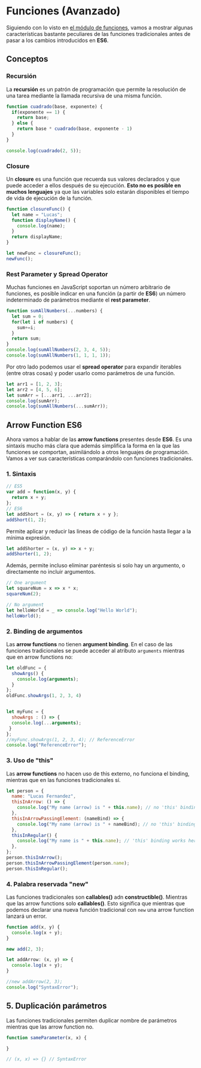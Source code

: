 # Funciones (Avanzado)

Siguiendo con lo visto en [el módulo de funciones](/beginner/8_functiones/README.md), vamos a mostrar algunas características bastante peculiares de las funciones tradicionales antes de pasar a los cambios introducidos en **ES6**.

## Conceptos

### Recursión

La **recursión** es un patrón de programación que permite la resolución de una tarea mediante la llamada recursiva de una misma función.

```javascript
function cuadrado(base, exponente) {
  if(exponente == 1) {
    return base;
  } else {
    return base * cuadrado(base, exponente - 1)
  }
}

console.log(cuadrado(2, 5));
```

### Closure

Un **closure** es una función que recuerda sus valores declarados y que puede acceder a ellos después de su ejecución. **Esto no es posible en muchos lenguajes** ya que las variables solo estarán disponibles el tiempo de vida de ejecución de la función.

```javascript
function closureFunc() {
  let name = "Lucas";
  function displayName() {
    console.log(name);
  }
  return displayName;
}

let newFunc = closureFunc();
newFunc();
```

### Rest Parameter y Spread Operator

Muchas funciones en JavaScript soportan un número arbitrario de funciones, es posible indicar en una función (a partir de **ES6**) un número indeterminado de parámetros mediante el **rest parameter**.

```javascript
function sumAllNumbers(...numbers) {
  let sum = 0;
  for(let i of numbers) {
    sum+=i;
  } 
  return sum;
}
console.log(sumAllNumbers(2, 3, 4, 5));
console.log(sumAllNumbers(1, 1, 1, 1));
```

Por otro lado podemos usar el **spread operator** para expandir iterables (entre otras cosas) y poder usarlo como parámetros de una función.

```javascript
let arr1 = [1, 2, 3];
let arr2 = [4, 5, 6];
let sumArr = [...arr1, ...arr2];
console.log(sumArr);
console.log(sumAllNumbers(...sumArr));
```

## Arrow Function ES6

Ahora vamos a hablar de las **arrow functions** presentes desde **ES6**. Es una sintaxis mucho más clara que además simplifica la forma en la que las funciones se comportan, asimilándolo a otros lenguajes de programación. Vamos a ver sus características comparándolo con funciones tradicionales.

### 1. Sintaxis

``` javascript
// ES5
var add = function(x, y) {
  return x + y;
};
// ES6
let addShort = (x, y) => { return x + y };
addShort(1, 2);
```

Permite aplicar y reducir las lineas de código de la función hasta llegar a la mínima expresión.

``` javascript
let addShorter = (x, y) => x + y;
addShorter(1, 2);
```

Además, permite incluso eliminar paréntesis si solo hay un argumento, o directamente no incluir argumentos.

```javascript
// One argument
let squareNum = x => x * x;
squareNum(2);

// No argument
let helloWorld = _ => console.log("Hello World");
helloWorld();
```

### 2. Binding de argumentos

Las **arrow functions** no tienen **argument binding**. En el caso de las funciones tradicionales se puede acceder al atributo `arguments` mientras que en arrow functions no:

``` javascript
let oldFunc = {
  showArgs() {
    console.log(arguments);
  }
};
oldFunc.showArgs(1, 2, 3, 4)


let myFunc = {  
  showArgs : () => { 
  console.log(...arguments); 
 } 
}; 
//myFunc.showArgs(1, 2, 3, 4); // ReferenceError
console.log("ReferenceError");
```

### 3. Uso de "this"

Las **arrow functions** no hacen uso de this externo, no funciona el binding, mientras que en las funciones tradicionales sí.

```javascript
let person = {
  name: "Lucas Fernandez",
  thisInArrow: () => {
    console.log("My name (arrow) is " + this.name); // no 'this' binding here
  },
  thisInArrowPassingElement: (nameBind) => {
    console.log("My name (arrow) is " + nameBind); // no 'this' binding here
  },
  thisInRegular() {
    console.log("My name is " + this.name); // 'this' binding works here
  },
};
person.thisInArrow();
person.thisInArrowPassingElement(person.name);
person.thisInRegular();
```

### 4. Palabra reservada "new"

Las funciones tradicionales son **callables()** adn **constructible()**. Mientras que las arrow functions solo **callables()**. Esto significa que mientras que podemos declarar una nueva función tradicional con `new` una arrow function lanzará un error.

```javascript
function add(x, y) {
  console.log(x + y);
}

new add(2, 3);

let addArrow: (x, y) => {
  console.log(x + y);
}

//new addArrow(2, 3);
console.log("SyntaxError");
```

## 5. Duplicación parámetros

Las funciones tradicionales permiten duplicar nombre de parámetros mientras que las arrow function no.

```javascript
function sameParameter(x, x) {

}

// (x, x) => {} // SyntaxError

```
